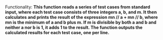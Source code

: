 Functionality: **This function reads a series of test cases from standard input, where each test case consists of three integers a, b, and m. It then calculates and prints the result of the expression mn // a + mn // b, where mn is the minimum of a and b plus m. If m is divisible by both a and b and neither a nor b is 1, it adds 1 to the result. The function outputs the calculated results for each test case, one per line.**